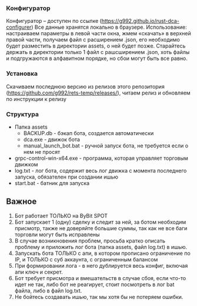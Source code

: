 ### Конфигуратор
Конфигуратор – доступен по ссылке (https://g992.github.io/rust-dca-configurer)
Все данные хранятся локально в браузере.
Использование: настраиваем параметры в левой части окна, жмем «скачать» в верхней правой части, получаем файл с расширением .json, его необходимо будет разместить в директории assets, о ней будет позже.
Старайтесь держать в директории только 1 файл с рашсширением .json, хоть файлы и подгружаются в алфавитном порядке, но сбои могут быть все равно.

### Установка
Скачиваем последнюю версию из релизов этого репозитория (https://github.com/g992/rets-temp/releases/), читаем релиз и обновляем по инструкции к релизу

### Структура
- Папка assets
  - BACKUP.db - бэкап бота, создается автоматически
  - dca.exe - движок бота
  - manual_launch_bot.bat - ручной запуск бота, не требуется если о нем не просят
- grpc-control-win-x64.exe - программа, которая управляет торговым движком
- log.txt - лог бота, содержит весь лог движка с момента последнего запуска, обязателен при создании ишью
- start.bat - батник для запуска

## Важное
1. Бот работает ТОЛЬКО на ByBit SPOT 
2.  Бот запускает 1 (одну) сделку и следит за ней, за ботом необходим присмотр, также не доверяйте большие суммы, так как не все баги торговли могут быть исправлены
3.  В случае возникновения проблем, просьба кратко описать проблему и приложить лог бота (папка assets, файл log.txt) в ишью. 
4. Запускать бота ТОЛЬКО с апи, в котором прописано ограничение по IP, и ТОЛЬКО с суб аккаунта, с ограниченным балансом
5. При формировании лога - в него дублируется весь конфиг, включая апи ключ и секрет.
6. Бот требует присмотра и вмешательств в случае сбоя, если что-то идет не так, либо бот не реагирует, стоит посмотреть в лог bat файла, либо в файл log.txt.
7. Не бойтесь создавать ишью, так мы хотя бы не потеряем ошибки. 
